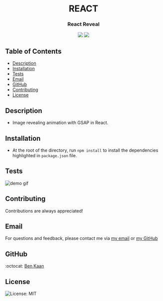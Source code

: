 <h1 align="center">REACT</h1>
<h3 align="center">React Reveal</h3>

<p align="center">
    <img src="https://img.shields.io/badge/react-%2320232a.svg?style=for-the-badge&logo=react&logoColor=%2361DAFB">
    <img src="https://img.shields.io/badge/green%20sock-88CE02?style=for-the-badge&logo=greensock&logoColor=white">
</p>

## Table of Contents

- [Description](#description)
- [Installation](#installation)
- [Tests](#tests)
- [Email](#email)
- [GitHub](#GitHub)
- [Contributing](#contributing)
- [License](#license)

## Description

- Image revealing animation with GSAP in React.

## Installation

- At the root of the directory, run `npm install` to install the dependencies highlighted in `package.json` file.

## Tests

![demo gif](https://github.com/benkaan001/react-reveal/blob/main/src/assets/gif.gif)

## Contributing

Contributions are always appreciated!

## Email

For questions and feedback, please contact me via [my email](mailto:benkaan001@gmail.com) or [my GitHub](https://www.github.com/benkaan001)

## GitHub

:octocat: [Ben Kaan](https://www.github.com/benkaan001)

## License

![License: MIT](https://img.shields.io/badge/License-MIT-yellow.svg)
